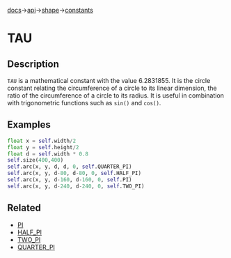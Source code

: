 [docs](/docs/)→[api](/docs/api)→[shape](/docs/api/shape/)→[constants](/docs/api/constants/)

# TAU

## Description

`TAU` is a mathematical constant with the value 6.2831855. It is the circle constant relating the circumference of a circle to its linear dimension, the ratio of the circumference of a circle to its radius. It is useful in combination with trigonometric functions such as `sin()` and `cos()`.

## Examples

```py
float x = self.width/2
float y = self.height/2
float d = self.width * 0.8
self.size(400,400)
self.arc(x, y, d, d, 0, self.QUARTER_PI)
self.arc(x, y, d-80, d-80, 0, self.HALF_PI)
self.arc(x, y, d-160, d-160, 0, self.PI)
self.arc(x, y, d-240, d-240, 0, self.TWO_PI)
```

## Related

- [PI](/docs/api/constants/PI.md)
- [HALF_PI](/docs/api/constants/HALF_PI.md)
- [TWO_PI](/docs/api/constants/TWO_PI.md)
- [QUARTER_PI](/docs/api/constants/QUARTER_PI.md)
